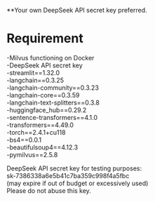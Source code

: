 **Your own DeepSeek API secret key preferred.
# Requirement
-Milvus functioning on Docker  
-DeepSeek API secret key  
-streamlit==1.32.0    
-langchain==0.3.25  
-langchain-community==0.3.23  
-langchain-core==0.3.59  
-langchain-text-splitters==0.3.8  
-huggingface_hub==0.29.2  
-sentence-transformers==4.1.0  
-transformers==4.49.0  
-torch==2.4.1+cu118  
-bs4==0.0.1  
-beautifulsoup4==4.12.3  
-pymilvus==2.5.8  
  
DeepSeek API secret key for testing purposes:  
sk-7386338a6e5b41c7ba359c998f4a5fbc  
(may expire if out of budget or excessively used)  
Please do not abuse this key.  
